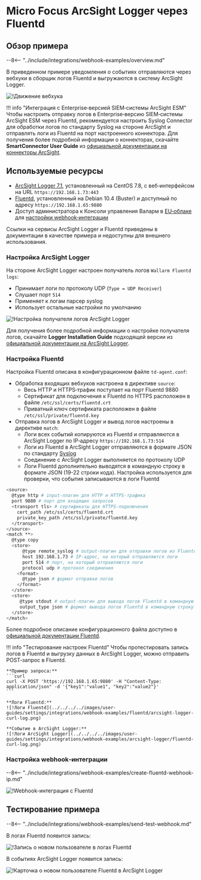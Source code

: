# Micro Focus ArcSight Logger через Fluentd

## Обзор примера

--8<-- "../include/integrations/webhook-examples/overview.md"

В приведенном примере уведомления о событиях отправляются через вебхуки в сборщик логов Fluentd и выгружаются в систему ArcSight Logger.

![!Движение вебхука](../../../../images/user-guides/settings/integrations/webhook-examples/fluentd/arcsight-logger-scheme.png)

!!! info "Интеграция с Enterprise‑версией SIEM‑системы ArcSight ESM"
    Чтобы настроить отправку логов в Enterprise‑версию SIEM‑системы ArcSight ESM через Fluentd, рекомендуется настроить Syslog Connector для обработки логов по стандарту Syslog на стороне ArcSight и отправлять логи из Fluentd на порт настроенного коннектора. Для получения более подробной информации о коннекторах, скачайте **SmartConnector User Guide** из [официальной документации на коннекторы ArcSight](https://community.microfocus.com/t5/ArcSight-Connectors/ct-p/ConnectorsDocs).

## Используемые ресурсы

* [ArcSight Logger 7.1](#настройка-arcsight-logger), установленный на CentOS 7.8, с веб‑интерфейсом на URL `https://192.168.1.73:443`
* [Fluentd](#настройка-fluentd), установленный на Debian 10.4 (Buster) и доступный по адресу `https://192.168.1.65:9880`
* Доступ администратора к Консоли управления Валарм в [EU‑облаке](https://my.wallarm.com) для [настройки webhook‑интеграции](#настройка-webhookинтеграции)

Ссылки на сервисы ArcSight Logger и Fluentd приведены в документации в качестве примера и недоступны для внешнего использования.

### Настройка ArcSight Logger

На стороне ArcSight Logger настроен получатель логов `Wallarm Fluentd logs`:

* Принимает логи по протоколу UDP (`Type = UDP Receiver`)
* Слушает порт `514`
* Применяет к логам парсер syslog
* Использует остальные настройки по умолчанию

![!Настройка получателя логов ArcSight Logger](../../../../images/user-guides/settings/integrations/webhook-examples/arcsight-logger/fluentd-setup.png)

Для получения более подробной информации о настройке получателя логов, скачайте **Logger Installation Guide** подходящей версии из [официальной документации на ArcSight Logger](https://community.microfocus.com/t5/Logger-Documentation/ct-p/LoggerDoc).

### Настройка Fluentd

Настройка Fluentd описана в конфигурационном файле `td-agent.conf`:

* Обработка входящих вебхуков настроена в директиве `source`:
    * Весь HTTP и HTTPS‑трафик поступает на порт Fluentd 9880
    * Сертификат для подключения к Fluentd по HTTPS расположен в файле `/etc/ssl/certs/fluentd.crt`
    * Приватный ключ сертификата расположен в файле `/etc/ssl/private/fluentd.key`
* Отправка логов в ArcSight Logger и вывод логов настроены в директиве `match`:
    * Логи всех событий копируются из Fluentd и отправляются в ArcSight Logger по IP‑адресу `https://192.168.1.73:514`
    * Логи из Fluentd в ArcSight Logger отправляются в формате JSON по стандарту [Syslog](https://en.wikipedia.org/wiki/Syslog)
    * Соединение с ArcSight Logger выполняется по протоколу UDP
    * Логи Fluentd дополнительно выводятся в командную строку в формате JSON (19-22 строки кода). Настройка используется для проверки, что события записываются в логи Fluentd

```bash linenums="1"
<source>
  @type http # input‑плагин для HTTP и HTTPS‑трафика
  port 9880 # порт для входящих запросов
  <transport tls> # сертификаты для HTTPS‑подключения
    cert_path /etc/ssl/certs/fluentd.crt
    private_key_path /etc/ssl/private/fluentd.key
  </transport>
</source>
<match **>
  @type copy
  <store>
      @type remote_syslog # output‑плагин для отправки логов из Fluentd по стандарту Syslog
      host 192.168.1.73 # IP‑адрес, на который отправляются логи
      port 514 # порт, на который отправляются логи
      protocol udp # протокол соединения
    <format>
      @type json # формат отправки логов
    </format>
  </store>
  <store>
     @type stdout # output‑плагин для вывода логов Fluentd в командную строку
     output_type json # формат вывода логов Fluentd в командную строку
  </store>
</match>
```

Более подробное описание конфигурационного файла доступно в [официальной документации Fluentd](https://docs.fluentd.org/configuration/config-file).

!!! info "Тестирование настроек Fluentd"
    Чтобы протестировать запись логов в Fluentd и выгрузку данных в ArcSight Logger, можно отправить POST‑запрос в Fluentd.

    **Пример запроса:**
    ```curl
    curl -X POST 'https://192.168.1.65:9880' -H "Content-Type: application/json" -d '{"key1":"value1", "key2":"value2"}'
    ```

    **Логи Fluentd:**
    ![!Логи Fluentd](../../../../images/user-guides/settings/integrations/webhook-examples/fluentd/arcsight-logger-curl-log.png)

    **Событие в ArcSight Logger:**
    ![!Логи ArcSight Logger](../../../../images/user-guides/settings/integrations/webhook-examples/arcsight-logger/fluentd-curl-log.png)

### Настройка webhook‑интеграции

--8<-- "../include/integrations/webhook-examples/create-fluentd-webhook-ip.md"

![!Webhook-интеграция с Fluentd](../../../../images/user-guides/settings/integrations/webhook-examples/fluentd/add-webhook-integration-ip.png)

## Тестирование примера

--8<-- "../include/integrations/webhook-examples/send-test-webhook.md"

В логах Fluentd появится запись:

![!Запись о новом пользователе в логах Fluentd](../../../../images/user-guides/settings/integrations/webhook-examples/fluentd/arcsight-logger-user-log.png)

В событиях ArcSight Logger появится запись:

![!Карточка о новом пользователе Fluentd в ArcSight Logger](../../../../images/user-guides/settings/integrations/webhook-examples/arcsight-logger/fluentd-user.png)